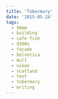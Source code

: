 ```yaml
---
title: 'Tobermory'
date: '2015-05-24'
tags:
  - 50mm
  - building
  - cafe fish
  - d300s
  - facade
  - helvetica
  - mull
  - nikon
  - scotland
  - text
  - tobermory
  - writing
---
```

